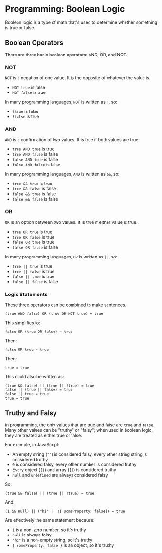 # Programming: Boolean Logic

Boolean logic is a type of math that's used to determine whether something is true or false.

## Boolean Operators

There are three basic boolean operators: AND, OR, and NOT.

### NOT

`NOT` is a negation of one value. It is the opposite of whatever the value is.

* `NOT true` is false
* `NOT false` is true

In many programming languages, `NOT` is written as `!`, so:

* `!true` is false
* `!false` is true

### AND

`AND` is a confirmation of two values. It is true if both values are true.

* `true AND true` is true
* `true AND false` is false
* `false AND true` is false
* `false AND false` is false

In many programming languages, `AND` is written as `&&`, so:

* `true && true` is true
* `true && false` is false
* `false && true` is false
* `false && false` is false

### OR

`OR` is an option between two values. It is true if either value is true.

* `true OR true` is true
* `true OR false` is true
* `false OR true` is true
* `false OR false` is false

In many programming languages, `OR` is written as `||`, so:

* `true || true` is true
* `true || false` is true
* `false || true` is true
* `false || false` is false

### Logic Statements

These three operators can be combined to make sentences.

```
(true AND false) OR (true OR NOT true) = true
```

This simplifies to:

```
false OR (true OR false) = true
```

Then:

```
false OR true = true
```

Then:

```
true = true
```

This could also be written as:

```
(true && false) || (true || !true) = true
false || (true || false) = true
false || true = true
true = true
```

## Truthy and Falsy

In programming, the only values that are true and false are `true` and `false`. Many other values can be "truthy" or "falsy"; when used in boolean logic, they are treated as either true or false.

For example, in JavaScript:

* An empty string (`""`) is considered falsy, every other string string is considered truthy
* `0` is considered falsy, every other number is considered truthy
* Every object (`{}`) and array (`[]`) is considered truthy
* `null` and `undefined` are always considered falsy

So:

```
(true && false) || (true || !true) = true
```

And:

```
(1 && null) || ("hi" || !{ someProperty: false}) = true
```

Are effectively the same statement because:

* `1` is a non-zero number, so it's truthy
* `null` is always falsy
* `"hi"` is a non-empty string, so it's truthy
* `{ someProperty: false }` is an object, so it's truthy
